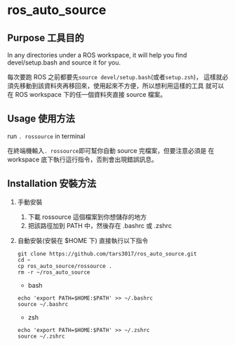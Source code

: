 # ros_auto_source
## Purpose 工具目的
In any directories under a ROS workspace, it will help you find devel/setup.bash
and source it for you.

每次要跑 ROS 之前都要先```source devel/setup.bash```(或者```setup.zsh```)，
這樣就必須先移動到該資料夾再移回來，使用起來不方便，所以想利用這樣的工具
就可以在 ROS workspace 下的任一個資料夾直接 source 檔案。

## Usage 使用方法
run ```. rossource``` in terminal

在終端機輸入```. rossource```即可幫你自動 source 完檔案，但要注意必須是
在 workspace 底下執行這行指令，否則會出現錯誤訊息。

## Installation 安裝方法
1. 手動安裝
    1. 下載 rossource 這個檔案到你想儲存的地方
    2. 把該路徑加到 PATH 中，然後存在 .bashrc 或 .zshrc
2. 自動安裝(安裝在 $HOME 下)
    直接執行以下指令
    ```
    git clone https://github.com/tars3017/ros_auto_source.git
    cd ~
    cp ros_auto_source/rossource .
    rm -r ~/ros_auto_source
    ```

    - bash
    ```
    echo 'export PATH=$HOME:$PATH' >> ~/.bashrc
    source ~/.bashrc
    ```

    - zsh
    ```
    echo 'export PATH=$HOME:$PATH' >> ~/.zshrc
    source ~/.zshrc
    ```
    
